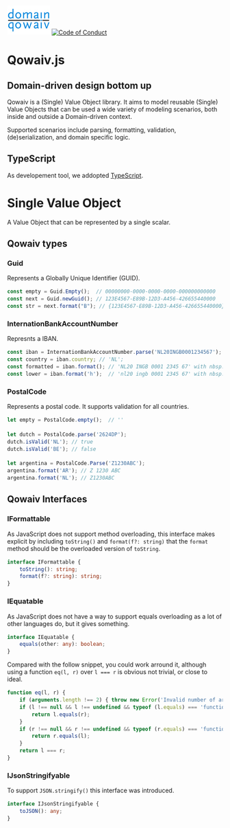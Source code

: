 ![Qowaiv](https://github.com/Qowaiv/Qowaiv/blob/master/design/qowaiv-logo_linkedin_100x060.jpg)
[![Code of Conduct](https://img.shields.io/badge/%E2%9D%A4-code%20of%20conduct-blue.svg?style=flat)](https://github.com/Qowaiv/Qowaiv.js/blob/master/CODE_OF_CONDUCT.md)

# Qowaiv.js

## Domain-driven design bottom up
Qowaiv is a (Single) Value Object library. It aims to model reusable (Single)
Value Objects that can be used a wide variety of modeling scenarios, both
inside and outside a Domain-driven context.

Supported scenarios include parsing, formatting, validation, (de)serialization,
and domain specific logic.

## TypeScript
As developement tool, we addopted [TypeScript](http://typescriptlang.org/).

# Single Value Object
A Value Object that can be represented by a single scalar.

## Qowaiv types

### Guid
Represents a Globally Unique Identifier (GUID). 

``` TypeScript
const empty = Guid.Empty();  // 00000000-0000-0000-0000-000000000000
const next = Guid.newGuid(); // 123E4567-E89B-12D3-A456-426655440000
const str = next.format("B"); // {123E4567-E89B-12D3-A456-426655440000}
```

### InternationBankAccountNumber
Represnts a IBAN.

``` TypeScript
const iban = InternationBankAccountNumber.parse('NL20INGB0001234567');
const country = iban.country; // 'NL';
const formatted = iban.format(); // 'NL20 INGB 0001 2345 67' with nbsp.
const lower = iban.format('h');  // 'nl20 ingb 0001 2345 67' with nbsp.
```

### PostalCode
Represents a postal code. It supports validation for all countries.

``` TypeScript
let empty = PostalCode.empty();  // ''

let dutch = PostalCode.parse('2624DP');
dutch.isValid('NL'); // true
dutch.isValid('BE'); // false

let argentina = PostalCode.Parse('Z1230ABC');
argentina.format('AR'); // Z 1230 ABC
argentina.format('NL'); // Z1230ABC
```

## Qowaiv Interfaces

### IFormattable
As JavaScript does not support method overloading, this interface makes explicit
by including `toString()` and `format(f?: string)` that the `format` method
should be the overloaded version of `toString`.

``` TypeScript
interface IFormattable {
    toString(): string;
    format(f?: string): string;
}
```

### IEquatable
As JavaScript does not have a way to support equals overloading as a lot of 
other languages do, but it gives something.

``` TypeScript
interface IEquatable {
    equals(other: any): boolean;
}
```

Compared with the follow snippet, you could work arround it, although using a
function `eq(l, r)` over `l === r` is obvious not trivial, or close to ideal.

``` JavaScript
function eq(l, r) {
    if (arguments.length !== 2) { throw new Error('Invalid number of arguments.'); }
    if (l !== null && l !== undefined && typeof (l.equals) === 'function') {
        return l.equals(r);
    }
    if (r !== null && r !== undefined && typeof (r.equals) === 'function') {
        return r.equals(l);
    }
    return l === r;
} 
```

### IJsonStringifyable
To support `JSON.stringify()` this interface was introduced.

``` TypeScript
interface IJsonStringifyable {
    toJSON(): any;
}
```